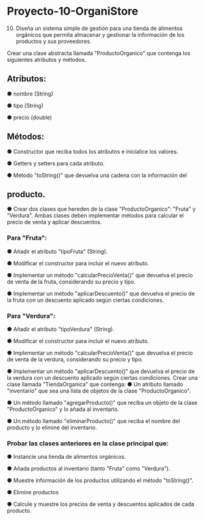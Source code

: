# Proyecto-10-OrganiStore
10. Diseña un sistema simple de gestión para una tienda de alimentos orgánicos que permita almacenar y gestionar la información de los productos y sus proveedores.

Crear una clase abstracta llamada "ProductoOrganico" que contenga los siguientes atributos y métodos.

## Atributos:
● nombre (String)

● tipo (String)

● precio (double)

## Métodos:
● Constructor que reciba todos los atributos e inicialice los valores.

● Getters y setters para cada atributo.

● Método "toString()" que devuelva una cadena con la información del

## producto.
● Crear dos clases que hereden de la clase "ProductoOrganico": "Fruta" y "Verdura". Ambas clases deben implementar métodos para calcular el precio de venta y aplicar descuentos.

### Para "Fruta":
● Añadir el atributo "tipoFruta" (String).

● Modificar el constructor para incluir el nuevo atributo.

● Implementar un método "calcularPrecioVenta()" que devuelva el precio de venta de la fruta, considerando su precio y tipo.

● Implementar un método "aplicarDescuento()" que devuelva el precio de la fruta con un descuento aplicado según ciertas condiciones.

### Para "Verdura":
● Añadir el atributo "tipoVerdura" (String).

● Modificar el constructor para incluir el nuevo atributo.

● Implementar un método "calcularPrecioVenta()" que devuelva el precio de venta de la verdura, considerando su precio y tipo.

● Implementar un método "aplicarDescuento()" que devuelva el precio de la verdura con un descuento aplicado según ciertas condiciones. Crear una clase llamada "TiendaOrganica" que contenga:
● Un atributo llamado "inventario" que sea una lista de objetos de la clase "ProductoOrganico".

● Un método llamado "agregarProducto()" que reciba un objeto de la clase "ProductoOrganico" y lo añada al inventario.

● Un método llamado "eliminarProducto()" que reciba el nombre del producto y lo elimine del inventario.

### Probar las clases anteriores en la clase principal que:
● Instancie una tienda de alimentos orgánicos.

● Añada productos al inventario (tanto "Fruta" como "Verdura").

● Muestre información de los productos utilizando el método "toString()".

● Elimine productos

● Calcule y muestre los precios de venta y descuentos aplicados de cada producto.

